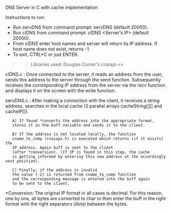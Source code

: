 DNS Server in C with cache implementation

Instructions to run:

- Run servDNS from command prompt: servDNS (default 20000).
- Run clDNS from command prompt: clDNS <Server's IP> (default 20000).
- From clDNS enter host names and server will return its IP address. If host name does not exist, returns -1.
- To exit, CTRL+C or just ENTER.

>>Libraries used: Douglas Comer's cnaiapi.<<

clDNS.c :   Once connected to the server, it reads an address from the user,
	          sends this address to the server through the send function. Subsequently
	          receives the corresponding IP address from the server via the recv function
	          and displays it on the screen with the write function.

servDNS.c : After making a connection with the client, it receives a string address,
	    searches in the local cache (2 parallel arrays cacheString[][] and
	    cacheIP[]).

	   A) If found *converts the address into the appropriate format,
	   stores it in the buff variable and sends it to the client.

	   B) If the address is not located locally, the function
	   cname_to_comp (cnaiapi.h) is executed which returns (if it exists) the
	   IP address. Again buff is sent to the client
	   (after *conversion). (If IP is found in this step, the cache 
	   is getting informed by entering this new address at the accordingly next position).

	   C) Finally, if the address is invalid
	   the value (-1) is returned from cname_to_comp function
	   and the corresponding message is entered into the buff again
	   to be sent to the client.

*Conversion: The original IP format in all cases is decimal.
	      For this reason, one by one, all bytes are converted to char
	      to then enter the buff in the right format with the right
 	      separators (dots) between the bytes.
